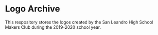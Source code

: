 # Logo Archive
This respository stores the logos created by the San Leandro High School Makers Club during the 2019-2020 school year.
